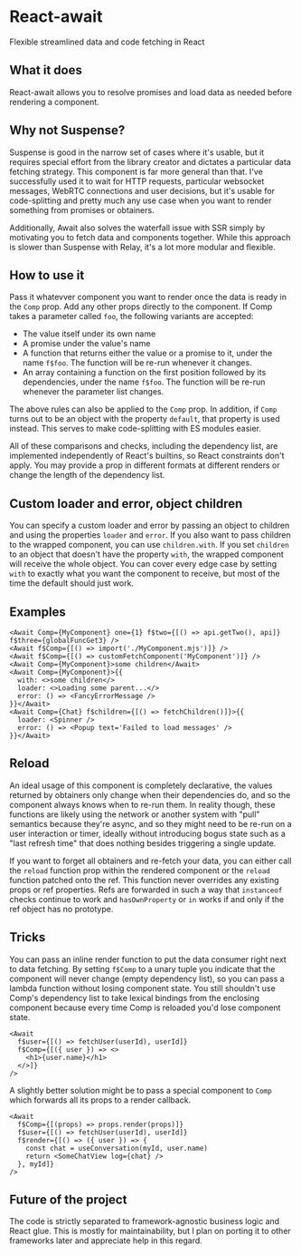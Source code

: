 # React-await 

Flexible streamlined data and code fetching in React

## What it does

React-await allows you to resolve promises and load data as needed before rendering a component.

## Why not Suspense?

Suspense is good in the narrow set of cases where it's usable, but it requires special effort from the library creator and dictates a particular data fetching strategy. This component is far more general than that. I've successfully used it to wait for HTTP requests, particular websocket messages, WebRTC connections and user decisions, but it's usable for code-splitting and pretty much any use case when you want to render something from promises or obtainers.

Additionally, Await also solves the waterfall issue with SSR simply by motivating you to fetch data and components together. While this approach is slower than Suspense with Relay, it's a lot more modular and flexible.

## How to use it

Pass it whatevver component you want to render once the data is ready in the `Comp` prop. Add any other props directly to the component. If Comp takes a parameter called `foo`, the following variants are accepted:

- The value itself under its own name
- A promise under the value's name
- A function that returns either the value or a promise to it, under the name `f$foo`. The function will be re-run whenever it changes.
- An array containing a function on the first position followed by its   dependencies, under the name `f$foo`. The function will be re-run whenever the parameter list changes.

The above rules can also be applied to the `Comp` prop. In addition, if `Comp` turns out to be an object with the property `default`, that property is used instead. This serves to make code-splitting with ES modules easier.

All of these comparisons and checks, including the dependency list, are implemented independently of React's builtins, so React constraints don't apply. You may provide a prop in different formats at different renders or change the length of the dependency list.

## Custom loader and error, object children

You can specify a custom loader and error by passing an object to children and using the properties `loader` and `error`. If you also want to pass children to the wrapped component, you can use `children.with`. If you set `children` to an object that doesn't have the property `with`, the wrapped component will receive the whole object. You can cover every edge case by setting `with` to exactly what you want the component to receive, but most of the time the default should just work.

## Examples

```tsx
<Await Comp={MyComponent} one={1} f$two={[() => api.getTwo(), api]} f$three={globalFuncGet3} />
<Await f$Comp={[() => import('./MyComponent.mjs')]} />
<Await f$Comp={[() => customFetchComponent('MyComponent')]} />
<Await Comp={MyComponent}>some children</Await>
<Await Comp={MyComponent}>{{
  with: <>some children</>
  loader: <>Loading some parent...</>
  error: () => <FancyErrorMessage />
}}</Await>
<Await Comp={Chat} f$children={[() => fetchChildren()]}>{{
  loader: <Spinner />
  error: () => <Popup text='Failed to load messages' />
}}</Await>
```

## Reload

An ideal usage of this component is completely declarative, the values returned by obtainers only change when their dependencies do, and so the component always knows when to re-run them. In reality though, these functions are likely using the network or another system with "pull" semantics because they're async, and so they might need to be re-run on a user interaction or timer, ideally without introducing bogus state such as a "last refresh time" that does nothing besides triggering a single update.

If you want to forget all obtainers and re-fetch your data, you can either call the `reload` function prop within the rendered component or the `reload` function patched onto the ref. This function never overrides any existing props or ref properties. Refs are forwarded in such a way that `instanceof` checks continue to work and `hasOwnProperty` or `in` works if and only if the ref object has no prototype.

## Tricks

You can pass an inline render function to put the data consumer right next to data fetching. By setting `f$Comp` to a unary tuple you indicate that the component will never change (empty dependency list), so you can pass a lambda function without losing component state. You still shouldn't use Comp's dependency list to take lexical bindings from the enclosing component because every time Comp is reloaded you'd lose component state.

```tsx
<Await
  f$user={[() => fetchUser(userId), userId]}
  f$Comp={[({ user }) => <>
    <h1>{user.name}</h1>
  </>]}
/>
```

A slightly better solution might be to pass a special component to `Comp` which forwards all its props to a render callback.

```tsx
<Await
  f$Comp={[(props) => props.render(props)]}
  f$user={[() => fetchUser(userId), userId]}
  f$render={[() => ({ user }) => {
    const chat = useConversation(myId, user.name)
    return <SomeChatView log={chat} />
  }, myId]}
/>
```

## Future of the project

The code is strictly separated to framework-agnostic business logic and React glue. This is mostly for maintainability, but I plan on porting it to other frameworks later and appreciate help in this regard.
